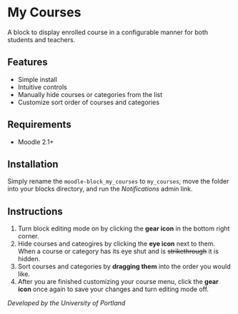 # My Courses

A block to display enrolled course in a configurable manner for both
students and teachers.

## Features

- Simple install
- Intuitive controls
- Manually hide courses or categories from the list
- Customize sort order of courses and categories

## Requirements

- Moodle 2.1+

## Installation

Simply rename the `moodle-block_my_courses` to `my_courses`, move the folder into your blocks directory, and
run the _Notifications_ admin link.

## Instructions

1. Turn block editing mode on by clicking the **gear icon** in the bottom right corner.
2. Hide courses and cateogires by clicking the **eye icon** next to them. When a course or category has its eye shut and is ~~strikethrough~~ it is hidden.
3. Sort courses and categories by **dragging them** into the order you would like.
4. After you are finished customizing your course menu, click the **gear icon** once again to save your changes and turn editing mode off.

*Developed by the University of Portland*
